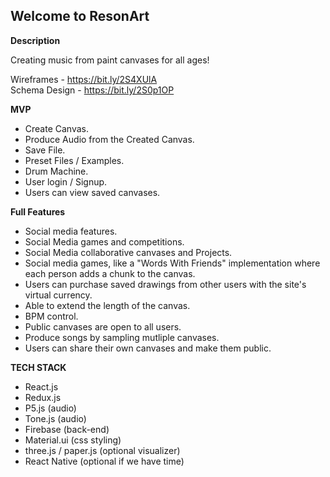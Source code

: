 ## Welcome to ResonArt

**Description**

Creating music from paint canvases for all ages!

Wireframes - https://bit.ly/2S4XUlA <br />
Schema Design - https://bit.ly/2S0p1OP

**MVP**

* Create Canvas.
* Produce Audio from the Created Canvas.
* Save File.
* Preset Files / Examples.
* Drum Machine.
* User login / Signup.
* Users can view saved canvases.

**Full Features**

* Social media features.
* Social Media games and competitions.
* Social Media collaborative canvases and Projects.
* Social media games, like a "Words With Friends" implementation where each person adds a chunk to the canvas.
* Users can purchase saved drawings from other users with the site's virtual currency.
* Able to extend the length of the canvas.
* BPM control.
* Public canvases are open to all users.
* Produce songs by sampling mutliple canvases.
* Users can share their own canvases and make them public.

**TECH STACK**

* React.js
* Redux.js
* P5.js (audio)
* Tone.js (audio)
* Firebase (back-end)
* Material.ui (css styling)
* three.js / paper.js (optional visualizer)
* React Native (optional if we have time)
